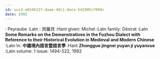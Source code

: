 ```yaml
---
id: uuid-a654b31f-daae-4dc1-8ece-542905c7094c
date: 1992
---
```


: Peyraube :Latn
: 貝羅貝 :Hant
given: Michel :Latn
family: Désirat :Latn
**Some Remarks on the Demonstratives in the Fuzhou Dialect with Reference to their Historical Evolution in Medieval and Modern Chinese** :Latn
In: 
**中國境內語言暨語言學** :Hant
**Zhongguo jingnei yuyan ji yuyanxue** :Latn
volume: 1
issue: 1494-522, 1992